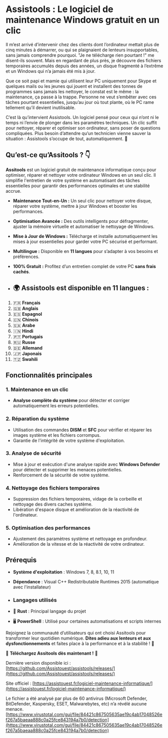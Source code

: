 # Assistools : Le logiciel de maintenance Windows gratuit en un clic

Il m’est arrivé d’intervenir chez des clients dont l’ordinateur mettait plus de cinq minutes à démarrer, ou qui se plaignaient de lenteurs insupportables, sans jamais comprendre pourquoi. "Je ne télécharge rien pourtant !" me disent-ils souvent. Mais en regardant de plus près, je découvre des fichiers temporaires accumulés depuis des années, un disque fragmenté à l’extrême et un Windows qui n’a jamais été mis à jour.

Que ce soit papi et mamie qui utilisent leur PC uniquement pour Skype et quelques mails ou les jeunes qui jouent et installent des tonnes de programmes sans jamais les nettoyer, le constat est le même : la maintenance, ça passe à la trappe. Personne ne veut s’embêter avec ces tâches pourtant essentielles, jusqu’au jour où tout plante, où le PC rame tellement qu’il devient inutilisable.

C’est là qu’intervient Assistools. Un logiciel pensé pour ceux qui n’ont ni le temps ni l’envie de plonger dans les paramètres techniques. Un clic suffit pour nettoyer, réparer et optimiser son ordinateur, sans poser de questions compliquées. Plus besoin d’attendre qu’un technicien vienne sauver la situation : Assistools s’occupe de tout, automatiquement. 🚀


## Qu’est-ce qu’Assitools ? 👇
**Assitools** est un logiciel gratuit de maintenance informatique conçu pour optimiser, réparer et nettoyer votre ordinateur Windows en un seul clic. Il simplifie l'entretien de votre système en automatisant des tâches essentielles pour garantir des performances optimales et une stabilité accrue.

- **Maintenance Tout-en-Un :** Un seul clic pour nettoyer votre disque, réparer votre système, mettre à jour Windows et booster les performances.
- **Optimisation Avancée :** Des outils intelligents pour défragmenter, ajuster la mémoire virtuelle et automatiser le nettoyage de Windows.
- **Mise à Jour de Windows :** Télécharge et installe automatiquement les mises à jour essentielles pour garder votre PC sécurisé et performant.  
- **Multilingue :** Disponible en **11 langues** pour s’adapter à vos besoins et préférences.  
- **100% Gratuit :** Profitez d’un entretien complet de votre PC **sans frais cachés**.

- ## 🌍 Assistools est disponible en 11 langues :

1. 🇫🇷 **Français**  
2. 🇬🇧 **Anglais**  
3. 🇪🇸 **Espagnol**  
4. 🇨🇳 **Chinois**  
5. 🇸🇦 **Arabe**  
6. 🇮🇳 **Hindi**  
7. 🇵🇹 **Portugais**  
8. 🇷🇺 **Russe**  
9. 🇩🇪 **Allemand**  
10. 🇯🇵 **Japonais**  
11. 🇹🇿 **Swahili**  

## Fonctionnalités principales

### 1. **Maintenance en un clic**
   - **Analyse complète du système** pour détecter et corriger automatiquement les erreurs potentielles.

### 2. **Réparation du système**
   - Utilisation des commandes **DISM** et **SFC** pour vérifier et réparer les images système et les fichiers corrompus.
   - Garantie de l'intégrité de votre système d'exploitation.

### 3. **Analyse de sécurité**
   - Mise à jour et exécution d'une analyse rapide avec **Windows Defender** pour détecter et supprimer les menaces potentielles.
   - Renforcement de la sécurité de votre système.

### 4. **Nettoyage des fichiers temporaires**
   - Suppression des fichiers temporaires, vidage de la corbeille et nettoyage des divers caches système.
   - Libération d'espace disque et amélioration de la réactivité de l'ordinateur.

### 5. **Optimisation des performances**
   - Ajustement des paramètres système et nettoyage en profondeur.
   - Amélioration de la vitesse et de la réactivité de votre ordinateur.

## Prérequis
- **Système d'exploitation** : Windows 7, 8, 8.1, 10, 11
- **Dépendance** : Visual C++ Redistributable Runtimes 2015 (automatique avec l'installateur)

- ### Langages utilisés
- 🦀 **Rust** : Principal langage du projet
- 🖥️ **PowerShell** : Utilisé pour certaines automatisations et scripts internes



Rejoignez la communauté d’utilisateurs qui ont choisi Assitools pour transformer leur quotidien numérique. **Dites adieu aux lenteurs et aux dysfonctionnements** et faites place à la performance et à la stabilité ! 🚀

🔽 **Téléchargez Assitools dès maintenant !** 🔽  

Dernière version disponible ici : [https://github.com/Assistouest/assistools/releases/](https://github.com/Assistouest/assistools/releases/)

Site officiel : [https://assistouest.fr/logiciel-maintenance-informatique/](https://assistouest.fr/logiciel-maintenance-informatique/)

Le fichier a été analysé par plus de 60 antivirus (Microsoft Defender, BitDefender, Kaspersky, ESET, Malwarebytes, etc) n’a révélé aucune menace. [https://www.virustotal.com/gui/file/84421c867505635ae19c4ab17048526ef267a5baeaa888c0a25fce843194a7b0/detection](https://www.virustotal.com/gui/file/84421c867505635ae19c4ab17048526ef267a5baeaa888c0a25fce843194a7b0/detection)


